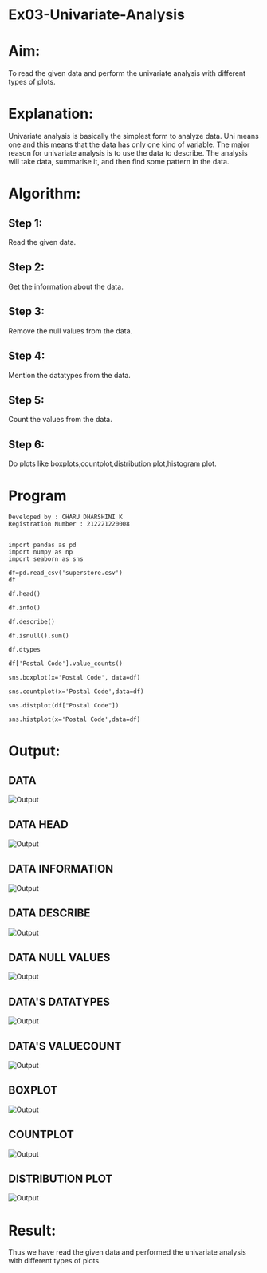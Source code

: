 # Ex03-Univariate-Analysis

# Aim:
To read the given data and perform the univariate analysis with different types of plots.
 
# Explanation:
Univariate analysis is basically the simplest form to analyze data. Uni means one and this means that the data has only one kind of variable. The major reason for univariate analysis is to use the data to describe. The analysis will take data, summarise it, and then find some pattern in the data.
    
# Algorithm:

## Step 1:
Read the given data.
    
## Step 2:
Get the information about the data.
    
## Step 3:
Remove the null values from the data.

## Step 4:
Mention the datatypes from the data.
    
## Step 5:
Count the values from the data.
    
## Step 6:
Do plots like boxplots,countplot,distribution plot,histogram plot.
    
# Program
```
Developed by : CHARU DHARSHINI K
Registration Number : 212221220008


import pandas as pd
import numpy as np
import seaborn as sns

df=pd.read_csv('superstore.csv')
df

df.head()

df.info()

df.describe()

df.isnull().sum()

df.dtypes

df['Postal Code'].value_counts()

sns.boxplot(x='Postal Code', data=df)

sns.countplot(x='Postal Code',data=df)

sns.distplot(df["Postal Code"])

sns.histplot(x='Postal Code',data=df)
```

# Output:

## DATA

![Output](1.jpg)
 
## DATA HEAD

![Output](2.jpg)

## DATA INFORMATION

![Output](3.jpg)

## DATA DESCRIBE

![Output](4.jpg)

## DATA NULL VALUES

![Output](5.jpg)

## DATA'S DATATYPES

![Output](6.jpg)

## DATA'S VALUECOUNT

![Output](7.jpg)

## BOXPLOT

![Output](8.jpg)

## COUNTPLOT

![Output](9.jpg)

## DISTRIBUTION PLOT

![Output](10.jpg)

# Result:
Thus we have read the given data and performed the univariate analysis with different types of plots.





    
